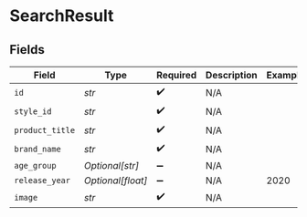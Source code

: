 # SearchResult


## Fields

| Field              | Type               | Required           | Description        | Example            |
| ------------------ | ------------------ | ------------------ | ------------------ | ------------------ |
| `id`               | *str*              | :heavy_check_mark: | N/A                |                    |
| `style_id`         | *str*              | :heavy_check_mark: | N/A                |                    |
| `product_title`    | *str*              | :heavy_check_mark: | N/A                |                    |
| `brand_name`       | *str*              | :heavy_check_mark: | N/A                |                    |
| `age_group`        | *Optional[str]*    | :heavy_minus_sign: | N/A                |                    |
| `release_year`     | *Optional[float]*  | :heavy_minus_sign: | N/A                | 2020               |
| `image`            | *str*              | :heavy_check_mark: | N/A                |                    |